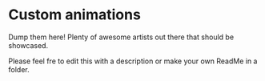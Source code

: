# Custom animations
Dump them here! Plenty of awesome artists out there that should be showcased.

Please feel fre to edit this with a description or make your own ReadMe in a folder.
